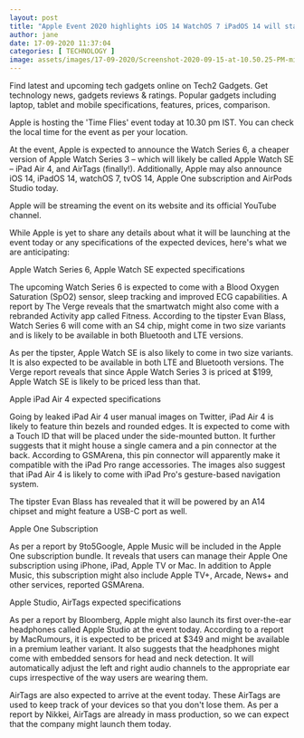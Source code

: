 ```yaml
---
layout: post
title: "Apple Event 2020 highlights iOS 14 WatchOS 7 iPadOS 14 will start rolling out tomorrow Technology News Firstpost"
author: jane 
date: 17-09-2020 11:37:04 
categories: [ TECHNOLOGY ] 
image: assets/images/17-09-2020/Screenshot-2020-09-15-at-10.50.25-PM-min.png
---
```

Find latest and upcoming tech gadgets online on Tech2 Gadgets. Get technology news, gadgets reviews & ratings. Popular gadgets including laptop, tablet and mobile specifications, features, prices, comparison.

Apple is hosting the 'Time Flies' event today at 10.30 pm IST. You can check the local time for the event as per your location.

At the event, Apple is expected to announce the Watch Series 6, a cheaper version of Apple Watch Series 3 – which will likely be called Apple Watch SE – iPad Air 4, and AirTags (finally!). Additionally, Apple may also announce iOS 14, iPadOS 14, watchOS 7, tvOS 14, Apple One subscription and AirPods Studio today.

Apple will be streaming the event on its website and its official YouTube channel.

While Apple is yet to share any details about what it will be launching at the event today or any specifications of the expected devices, here's what we are anticipating:

Apple Watch Series 6, Apple Watch SE expected specifications

The upcoming Watch Series 6 is expected to come with a Blood Oxygen Saturation (SpO2) sensor, sleep tracking and improved ECG capabilities. A report by The Verge reveals that the smartwatch might also come with a rebranded Activity app called Fitness. According to the tipster Evan Blass, Watch Series 6 will come with an S4 chip, might come in two size variants and is likely to be available in both Bluetooth and LTE versions.

As per the tipster, Apple Watch SE is also likely to come in two size variants. It is also expected to be available in both LTE and Bluetooth versions. The Verge report reveals that since Apple Watch Series 3 is priced at $199, Apple Watch SE is likely to be priced less than that.

Apple iPad Air 4 expected specifications

Going by leaked iPad Air 4 user manual images on Twitter, iPad Air 4 is likely to feature thin bezels and rounded edges. It is expected to come with a Touch ID that will be placed under the side-mounted button. It further suggests that it might house a single camera and a pin connector at the back. According to GSMArena, this pin connector will apparently make it compatible with the iPad Pro range accessories. The images also suggest that iPad Air 4 is likely to come with iPad Pro's gesture-based navigation system.

The tipster Evan Blass has revealed that it will be powered by an A14 chipset and might feature a USB-C port as well.

Apple One Subscription

As per a report by 9to5Google, Apple Music will be included in the Apple One subscription bundle. It reveals that users can manage their Apple One subscription using iPhone, iPad, Apple TV or Mac. In addition to Apple Music, this subscription might also include Apple TV+, Arcade, News+ and other services, reported GSMArena.

Apple Studio, AirTags expected specifications

As per a report by Bloomberg, Apple might also launch its first over-the-ear headphones called Apple Studio at the event today. According to a report by MacRumours, it is expected to be priced at $349 and might be available in a premium leather variant. It also suggests that the headphones might come with embedded sensors for head and neck detection. It will automatically adjust the left and right audio channels to the appropriate ear cups irrespective of the way users are wearing them.

AirTags are also expected to arrive at the event today. These AirTags are used to keep track of your devices so that you don't lose them. As per a report by Nikkei, AirTags are already in mass production, so we can expect that the company might launch them today.